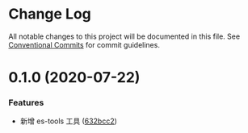# Change Log

All notable changes to this project will be documented in this file.
See [Conventional Commits](https://conventionalcommits.org) for commit guidelines.

# 0.1.0 (2020-07-22)


### Features

* 新增 es-tools 工具 ([632bcc2](https://github.com/uni-zheng/tools/commit/632bcc2))
